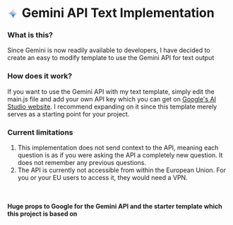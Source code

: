 # <img src="images/gemini.png" style="height: 26px; width: 26px; margin-bottom: -4px;"></img> Gemini API Text Implementation

<h3>What is this?</h3>
Since Gemini is now readily available to developers, I have decided to create an easy to modify template to use the Gemini API for text output

<h3>How does it work?</h3>
If you want to use the Gemini API with my text template, simply edit the main.js file and add your own API key which you can get on <a href="https://aistudio.google.com">Google's AI Studio website</a>. I recommend expanding on it since this template merely serves as a starting point for your project.

<h3>Current limitations</h3>
<ol>
<li>This implementation does not send context to the API, meaning each question is as if you were asking the API a completely new question. It does not remember any previous questions.
<li> The API is currently not accessible from within the European Union. For you or your EU users to access it, they would need a VPN.
</ol>

<br><br>
<b>Huge props to Google for the Gemini API and the starter template which this project is based on</b>